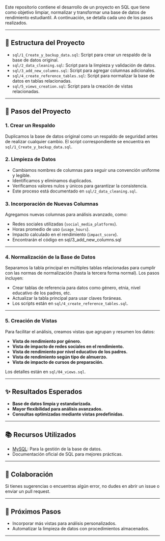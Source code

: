 
Este repositorio contiene el desarrollo de un proyecto en SQL que tiene como objetivo limpiar, normalizar y transformar una base de datos de rendimiento estudiantil. A continuación, se detalla cada uno de los pasos realizados.

---

## 📁 Estructura del Proyecto

- `sql/1_Create_y_backup_data.sql`: Script para crear un respaldo de la base de datos original.
- `sql/2_data_cleaning.sql`: Script para la limpieza y validación de datos.
- `sql/3_add_new_columns.sql`: Script para agregar columnas adicionales.
- `sql/4_create_reference_tables.sql`: Script para normalizar la base de datos en tablas relacionadas.
- `sql/5_views_creation.sql`: Script para la creación de vistas relacionadas.


---

## 🚀 Pasos del Proyecto

### **1. Crear un Respaldo**
Duplicamos la base de datos original como un respaldo de seguridad antes de realizar cualquier cambio. El script correspondiente se encuentra en `sql/1_Create_y_backup_data.sql`.

### **2. Limpieza de Datos**
- Cambiamos nombres de columnas para seguir una convención uniforme y legible.
- Identificamos y eliminamos duplicados.
- Verificamos valores nulos y únicos para garantizar la consistencia.
- Este proceso está documentado en `sql/2_data_cleaning.sql`.

### **3. Incorporación de Nuevas Columnas**
Agregamos nuevas columnas para análisis avanzado, como:
- Redes sociales utilizadas (`social_media_platforms`).
- Horas promedio de uso (`usage_hours`).
- Impacto calculado en el rendimiento (`impact_score`).
- Encontrarán el código en sql/3_add_new_columns.sql

---

### **4. Normalización de la Base de Datos**
Separamos la tabla principal en múltiples tablas relacionadas para cumplir con las normas de normalización (hasta la tercera forma normal). Los pasos incluyen:
- Crear tablas de referencia para datos como género, etnia, nivel educativo de los padres, etc.
- Actualizar la tabla principal para usar claves foráneas.
- Los scripts están en `sql/4_create_reference_tables.sql`.

---

### **5. Creación de Vistas**
Para facilitar el análisis, creamos vistas que agrupan y resumen los datos:
- **Vista de rendimiento por género.**
- **Vista de impacto de redes sociales en el rendimiento.**
- **Vista de rendimiento por nivel educativo de los padres.**
- **Vista de rendimiento según tipo de almuerzo.**
- **Vista de impacto de cursos de preparación.**

Los detalles están en `sql/04_views.sql`.

---

## ✨ Resultados Esperados
- **Base de datos limpia y estandarizada.**
- **Mayor flexibilidad para análisis avanzados.**
- **Consultas optimizadas mediante vistas predefinidas.**

---

## 📚 Recursos Utilizados
- [MySQL](https://www.mysql.com/): Para la gestión de la base de datos.
- Documentación oficial de SQL para mejores prácticas.

---

## 🙌 Colaboración
Si tienes sugerencias o encuentras algún error, no dudes en abrir un issue o enviar un pull request.

---

## 🎯 Próximos Pasos
- Incorporar más vistas para análisis personalizados.
- Automatizar la limpieza de datos con procedimientos almacenados.

---

